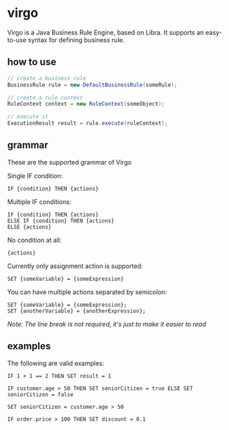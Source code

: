 # virgo

Virgo is a Java Business Rule Engine, based on Libra. It supports an easy-to-use syntax for defining business rule.

## how to use

```java
// create a business rule
BusinessRule rule = new DefaultBusinessRule(someRule);

// create a rule context
RuleContext context = new RuleContext(someObject);

// execute it
ExecutionResult result = rule.execute(ruleContext);
```

## grammar

These are the supported grammar of Virgo

Single IF condition:
```
IF {condition} THEN {actions}
```

Multiple IF conditions:
```
IF {condition} THEN {actions}
ELSE IF {condition} THEN {actions}
ELSE {actions}
```

No condition at all:
```
{actions}
```

Currently only assignment action is supported:
```
SET {someVariable} = {someExpression}
```

You can have multiple actions separated by semicolon:
```
SET {someVariable} = {someExpression};
SET {anotherVariable} = {anotherExpression};
```

*Note: The line break is not required, it's just to make it easier to read*

## examples

The following are valid examples:

```
IF 1 + 1 == 2 THEN SET result = 1

IF customer.age > 50 THEN SET seniorCitizen = true ELSE SET seniorCitizen = false

SET seniorCitizen = customer.age > 50

IF order.price > 100 THEN SET discount = 0.1

```

